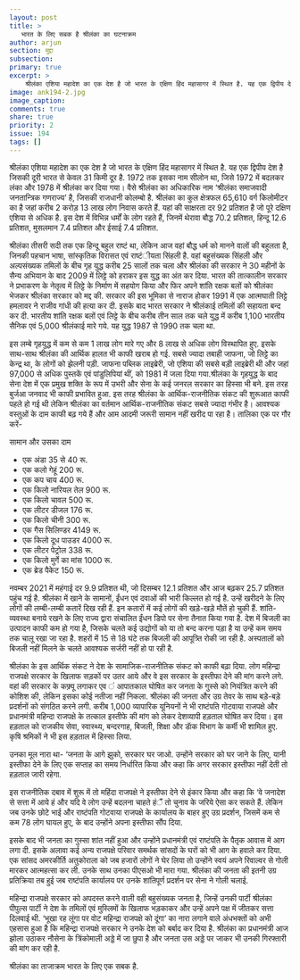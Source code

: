 ```yaml
---
layout: post
title: >
   भारत के लिए सबक है श्रीलंका का घटनाक्रम
author: arjun
section: मुद्दा
subsection:
primary: true
excerpt: >
    श्रीलंका एशिया महादेश का एक देश है जो भारत के एक्षिण हिंद महासागर में स्थित है. यह एक द्विपीय देश है जिसकी दूरी भारत से केवल 31 किमी दूर है. 1972 तक इसका नाम सीलोन था, जिसे 1972 में बदलकर लंका और 1978 में श्रीलंका कर दिया गया। वैसे श्रीलंका का अधिकारिक नाम ‘श्रीलंका समाजवादी जनतान्त्रिक गणराज्य’ है, जिसकी राजधानी कोलम्बो है. 
image: ank194-2.jpg
image_caption: 
comments: true
share: true
priority: 2
issue: 194
tags: []
---
```


श्रीलंका एशिया महादेश का एक देश है जो भारत के एक्षिण हिंद महासागर में स्थित है. यह एक द्विपीय देश है जिसकी दूरी भारत से केवल 31 किमी दूर है. 1972 तक इसका नाम सीलोन था, जिसे 1972 में बदलकर लंका और 1978 में श्रीलंका कर दिया गया। वैसे श्रीलंका का अधिकारिक नाम ‘श्रीलंका समाजवादी जनतान्त्रिक गणराज्य’ है, जिसकी राजधानी कोलम्बो है. श्रीलंका का कुल क्षेत्रफल 65,610 वर्ग किलोमीटर का है जहां करीब 2 करोड़ 13 लाख लोग निवास करते हैं. यहां की साक्षरता दर 92 प्रतिशत है जो पूरे दक्षिण एशिया से अधिक है. इस देश में विभिन्न धर्मों के लोग रहते हैं, जिनमें थेरावा बौद्ध 70.2 प्रतिशत, हिन्दू 12.6 प्रतिशत, मुसलमान 7.4 प्रतिशत और ईसाई 7.4 प्रतिशत.

श्रीलंका तीसरी सदी तक एक हिन्दू बहुल राष्टं था, लेकिन आज वहां बौद्ध धर्म को मानने वालों की बहुलता है, जिनकी पहचान भाषा, सांस्कृतिक विरासत एवं राष्टंीयता सिंहली है. वहां बहुसंख्यक सिंहली और अल्पसंख्यक तमिलों के बीच गृह युद्ध करीब 25 सालों तक चला और श्रीलंका की सरकार ने 30 महीनों के सैन्य अभियान के बाद 2009 में लिट्टे को हराकर इस युद्ध का अंत कर दिया. भारत की तात्कालीन सरकार ने प्रभाकरण के नेतृत्व में लिट्टे के निर्माण में सहयोग किया और फिर अपने शांति रक्षक बलों को श्रीलंका भेजकर श्रीलंका सरकार को मद्द की. सरकार की इस भूमिका से नाराज होकर 1991 में एक आत्मघाती लिट्टे हमलावर ने राजीव गांधी की हत्या कर दी. इसके बाद भारत सरकार ने श्रीलंकाई तमिलों की सहायता बन्द कर दी. भारतीय शांति रक्षक बलों एवं लिट्टे के बीच करीब तीन साल तक चले युद्ध में करीब 1,100 भारतीय सैनिक एवं 5,000 श्रीलंकाई मारे गये. यह युद्ध 1987 से 1990 तक चला था.

इस लम्बे गृहयुद्ध में कम से कम 1 लाख लोग मारे गए और 8 लाख से अधिक लोग विस्थापित हुए. इसके साथ-साथ श्रीलंका की आर्थिक हालत भी काफी खराब हो गई. सबसे ज्यादा तबाही जाफना, जो लिट्टे का केन्द्र था, के लोगों को झेलनी पड़ी. जाफना पब्लिक लाइब्रेरी, जो एशिया की सबसे बड़ी लाइब्रेरी थी और जहां 97,000 से अधिक पुस्तकें एवं पांडुलिपियां थीं, को 1981 में जला दिया गया.श्रीलंका के गृहयुद्ध के बाद सेना देश में एक प्रमुख शक्ति के रूप में उभरी और सेना के कई जनरल सरकार का हिस्सा भी बने. इस तरह बुर्जआ जनवाद भी काफी प्रभावित हुआ. इस तरह श्रीलंका के आर्थिक-राजनीतिक संकट की शुरूआत काफी पहले हो गई थी लेकिन श्रीलंका का वर्तमान आर्थिक-राजनीतिक संकट सबसे ज्यादा गंभीर है। आवश्यक वस्तुओं के दाम काफी बढ़ गये हैं और आम आदमी जरूरी सामान नहीं खरीद पा रहा है। तालिका एक पर गौर करें-

सामान और उसका दाम
- एक अंडा 35 से 40 रू.
- एक कलो गेहूं 200 रू.
- एक कप चाय 400 रू.
- एक किलो नारियल तेल 900 रू.
- एक किलो चावल 500 रू.
- एक लीटर डीजल 176 रू.
- एक किलो चीनी 300 रू.
- एक गैस सिलिण्डर 4149 रू.
- एक किलो दूध पाउडर 4000 रू.
- एक लीटर पेट्रोल 338 रू.
- एक किलो मुर्गे का मांस 1000 रू.
- एक ब्रेड पैकेट 150 रू.

नवम्बर 2021 में महंगाई दर 9.9 प्रतिशत थी, जो दिसम्बर 12.1 प्रतिशत और आज बढ़कर 25.7 प्रतिशत पहुंच गई है. श्रीलंका में खाने के सामानों, ईंधन एवं दवाओं की भारी किल्लत हो गई है. उन्हें खरीदने के लिए लोगों की लम्बी-लम्बी कतारें दिख रही हैं. इन कतारों में कई लोगों की खड़े-खड़े मौतें हो चुकी हैं. शांति-व्यवस्था बनाये रखने के लिए राज्य द्वारा संचालित ईंधन डिपो पर सेना तैनात किया गया है. देश में बिजली का उत्पादन काफी कम हो गया है, जिसके चलते कई उद्योगों को या तो बन्द करना पड़ा है या उन्हें कम समय तक चालू रखा जा रहा है. शहरों में 15 से 18 घंटे तक बिजली की आपूत्र्ति रोकी जा रही है. अस्पतालों को बिजली नहीं मिलने के चलते आवश्यक सर्जरी नहीं हो पा रही है.

श्रीलंका के इस आर्थिक संकट ने देश के सामाजिक-राजनीतिक संकट को काफी बढ़ा दिया. लोग महिन्द्रा राजपक्षे सरकार के खिलाफ सड़कों पर उतर आये और वे इस सरकार के इस्तीफा देने की मांग करने लगे. वहां की सरकार के कफ्र्यू लगाकर एव ं आपातकाल घोषित कर जनता के गुस्से को नियंत्रित करने की कोशिश की, लेकिन इसका कोई नतीजा नहीं निकला. श्रीलंका की जनता और उग्र तेवर के साथ बड़े-बड़े प्रदर्शनों को संगठित करने लगी. करीब 1,000 व्यापारिक यूनियनों ने भी राष्टंपति गोटवाया राजपक्षे और प्रधानमंत्री महिन्दा राजपक्षे के तत्काल इस्तीफे की मांग को लेकर देशव्यापी हड़ताल घोषित कर दिया। इस हड़ताल को राजकीय सेवा, स्वास्थ्य, बन्दरगाह, बिजली, शिक्षा और डाॅक विभाग के कर्मी भी शामिल हुए. कृषि श्रमिकों ने भी इस हड़ताल में हिस्सा लिया. 

उनका मूल नारा था- ‘जनता के आगे झुको, सरकार घर जाओ. उन्होंने सरकार को घर जाने के लिए, यानी इस्तीफा देने के लिए एक सप्ताह का समय निर्धारित किया और कहा कि अगर सरकार इस्तीफा नहीं देती तो हड़ताल जारी रहेगा.

इस राजनीतिक दबाव में शुरू में तो महिंदा राजपक्षे ने इस्तीफा देने से इंकार किया और कहा कि ‘वे जनादेश से सत्ता में आये हं और यदि वे लोग उन्हें बदलना चाहते हंैं तो चुनाव के जरिये ऐसा कर सकते हैं. लेकिन जब उनके छोटे भाई और राष्टंपति गोटवाया राजपक्षे के कार्यालय के बाहर हुए उग्र प्रदर्शन, जिसमें कम से कम 78 लोग घायल हुए, के बाद उन्होंने अपना इस्तीफा सौंप दिया. 

इसके बाद भी जनता का गुस्सा शांत नहीं हुआ और उन्होंने प्रधानमंत्री एवं राष्टंपति के पैतृक आवास में आग लगा दी. इसके अलावा कई अन्य राजपक्षे परिवार समर्थक सांसदों के घरों को भी आग के हवाले कर दिया. एक सांसद अमरकीर्ति अतुकोराला को जब हजारों लोगों ने घेर लिया तो उन्होंने स्वयं अपने रिवाल्वर से गोली मारकर आत्महत्सा कर ली. उनके साथ उनका पीएसओ भी मारा गया. श्रीलंका की जनता की इतनी उग्र प्रतिक्रिया तब हुई जब राष्टंपति कार्यालय पर उनके शांतिपूर्ण प्रदर्शन पर सेना ने गोली चलाई.

महिन्द्रा राजपक्षे सरकार को अपदस्त करने वाली वही बहुसंख्यक जनता है, जिन्हें उनकी पार्टी श्रीलंका पीपुल्स पार्टी ने देश के तमिलों एवं मुस्लिमों के खिलाफ भड़काकर और उन्हें अपने पक्ष में जीतकर सत्ता दिलवाई थी. ‘भूखा रह लूंगा पर वोट महिन्द्रा राजपक्षे को दूंगा’ का नारा लगाने वाले अंधभक्तों को अभी एहसास हुआ है कि महिन्द्रा राजपक्षे सरकार ने उनके देश को बर्बाद कर दिया है. श्रीलंका का प्रधानमंत्री आज झोला उठाकर नौसेना के त्रिंकोमाली अड्डे में जा छुपा है और जनता उस अड्डे पर जाकर भी उनकी गिरफ्तारी की मांग कर रही है.

श्रीलंका का ताजाक्रम भारत के लिए एक सबक है.
